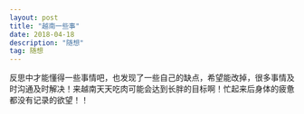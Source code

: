 ```yaml
---
layout: post
title: "越南一些事"
date: 2018-04-18
description: "随想"
tag: 随想
---
```

反思中才能懂得一些事情吧，也发现了一些自己的缺点，希望能改掉，很多事情及时沟通及时解决！来越南天天吃肉可能会达到长胖的目标啊！忙起来后身体的疲惫都没有记录的欲望！！